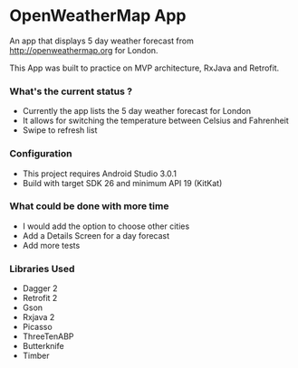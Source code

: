 # OpenWeatherMap App #

An app that displays 5 day weather forecast from http://openweathermap.org for London.

This App was built to practice on MVP architecture, RxJava and Retrofit.

### What's the current status ? ###

- Currently the app lists the 5 day weather forecast for London
- It allows for switching the temperature between Celsius and Fahrenheit
- Swipe to refresh list

### Configuration ###

- This project requires Android Studio 3.0.1
- Build with target SDK 26 and minimum API 19 (KitKat)

### What could be done with more time ###

- I would add the option to choose other cities
- Add a Details Screen for a day forecast
- Add more tests

### Libraries Used ###

- Dagger 2
- Retrofit 2
- Gson
- Rxjava 2
- Picasso
- ThreeTenABP
- Butterknife
- Timber